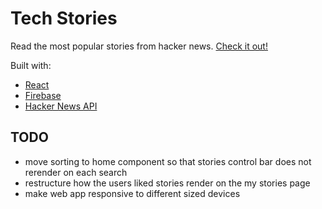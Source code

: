 # Tech Stories

Read the most popular stories from hacker news. [Check it out!](https://gifted-carson-b1e491.netlify.app)

Built with:

- [React](https://reactjs.org)
- [Firebase](https://firebase.google.com/)
- [Hacker News API](https://hn.algolia.com/api)

## TODO

- move sorting to home component so that stories control bar does not rerender on each search
- restructure how the users liked stories render on the my stories page
- make web app responsive to different sized devices

